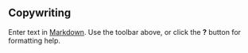 ## Copywriting

Enter text in [Markdown](http://daringfireball.net/projects/markdown/). Use the toolbar above, or click the **?** button for formatting help.

